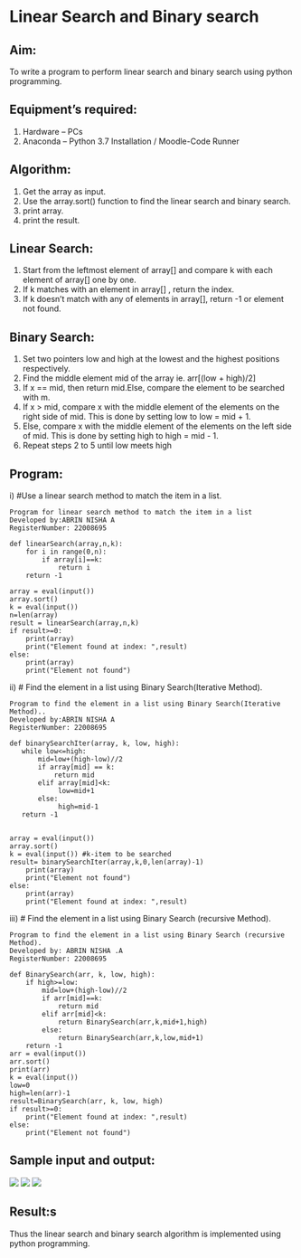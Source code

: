 # Linear Search and Binary search

## Aim:
To write a program to perform linear search and binary search using python programming.

## Equipment’s required:
1.	Hardware – PCs
2.	Anaconda – Python 3.7 Installation / Moodle-Code Runner

## Algorithm:
1. Get the array as input.
2. Use the array.sort() function to find the linear search and binary search.
3. print array.
4. print the result.

## Linear Search:
1.	Start from the leftmost element of array[] and compare k with each element of array[] one by one.
2.	If k matches with an element in array[] , return the index.
3.	If k doesn’t match with any of elements in array[], return -1 or element not found.

## Binary Search:
1.	Set two pointers low and high at the lowest and the highest positions respectively.
2.	Find the middle element mid of the array ie. arr[(low + high)/2]
3.	If x == mid, then return mid.Else, compare the element to be searched with m.
4.	If x > mid, compare x with the middle element of the elements on the right side of mid. This is done by setting low to low = mid + 1.
5.	Else, compare x with the middle element of the elements on the left side of mid. This is done by setting high to high = mid - 1.
6.	Repeat steps 2 to 5 until low meets high

## Program:

i) #Use a linear search method to match the item in a list.
```
Program for linear search method to match the item in a list
Developed by:ABRIN NISHA A
RegisterNumber: 22008695

def linearSearch(array,n,k):
    for i in range(0,n):
        if array[i]==k:
            return i
    return -1
    
array = eval(input())
array.sort()
k = eval(input())
n=len(array)
result = linearSearch(array,n,k) 
if result>=0:
    print(array)
    print("Element found at index: ",result)
else:
    print(array)
    print("Element not found")
```
ii) # Find the element in a list using Binary Search(Iterative Method).
```
Program to find the element in a list using Binary Search(Iterative Method)..
Developed by:ABRIN NISHA A
RegisterNumber: 22008695

def binarySearchIter(array, k, low, high):
   while low<=high:
       mid=low+(high-low)//2 
       if array[mid] == k:
           return mid
       elif array[mid]<k:
            low=mid+1
       else:
            high=mid-1  
   return -1
    
    
array = eval(input())
array.sort()
k = eval(input()) #k-item to be searched
result= binarySearchIter(array,k,0,len(array)-1)
    print(array)
    print("Element not found")
else:
    print(array)
    print("Element found at index: ",result)
```

iii) # Find the element in a list using Binary Search (recursive Method).
```
Program to find the element in a list using Binary Search (recursive Method).
Developed by: ABRIN NISHA .A
RegisterNumber: 22008695

def BinarySearch(arr, k, low, high):
    if high>=low:
        mid=low+(high-low)//2
        if arr[mid]==k:
            return mid
        elif arr[mid]<k:
            return BinarySearch(arr,k,mid+1,high)
        else:
            return BinarySearch(arr,k,low,mid+1)
    return -1
arr = eval(input())
arr.sort()
print(arr)
k = eval(input()) 
low=0
high=len(arr)-1
result=BinarySearch(arr, k, low, high)
if result>=0:
    print("Element found at index: ",result)
else:
    print("Element not found")
```
## Sample input and output:
![](o1.png)
![](o2.png)
![](o3.png)

## Result:s
Thus the linear search and binary search algorithm is implemented using python programming.
